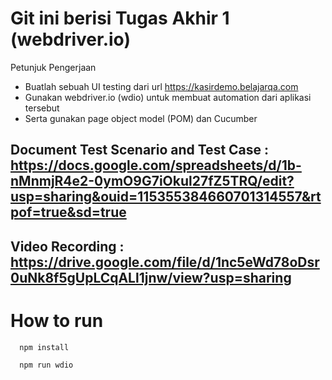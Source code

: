 # Git ini berisi Tugas Akhir 1 (webdriver.io)

Petunjuk Pengerjaan
- Buatlah sebuah UI testing dari url https://kasirdemo.belajarqa.com
- Gunakan webdriver.io (wdio) untuk membuat automation dari aplikasi tersebut
- Serta gunakan page object model (POM) dan Cucumber


## Document Test Scenario and Test Case : https://docs.google.com/spreadsheets/d/1b-nMnmjR4e2-0ymO9G7iOkul27fZ5TRQ/edit?usp=sharing&ouid=115355384660701314557&rtpof=true&sd=true
## Video Recording : https://drive.google.com/file/d/1nc5eWd78oDsr0uNk8f5gUpLCqALl1jnw/view?usp=sharing

# How to run  
```
  npm install
```
```
  npm run wdio
```





